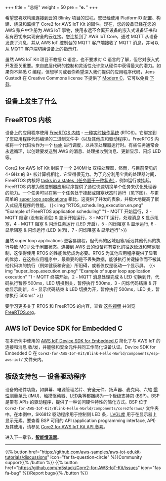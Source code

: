 +++
title = "总结"
weight = 50
pre = "<b>e. </b>"
+++

希望您喜欢构建连接到云的 Blinky 项目的过程。您已经使用 PlatformIO 配置、构建、烧录和监控了 Core2 for AWS IoT Kit 的固件。现在，您的设备已经在您的 AWS 账户中注册为 AWS IoT 事物，使用永远不会离开设备的嵌入式设备证书和私有密钥来实现安全的云连接。您连接到了 AWS IoT Core，通过 MQTT 从设备发送了消息，并从 AWS IoT 控制台的 MQTT 客户端接收了 MQTT 消息，并可以从 MQTT 客户端切换设备上的指示灯。

虽然 AWS IoT Kit 项目不教授 C 语言，也不要求对 C 语言的了解，但它对嵌入式开发至关重要。来自底层代码的控制和灵活性允许您从硬件中获得最大的潜力。如果你不熟悉 C 编程，但想学习或者你希望深入我们提供的应用程序代码，Jens Gustedt 在 Creative Commons license 下提供了 [Modern C](https://gustedt.gitlabpages.inria.fr/modern-c/)，它可以免费 [下载](https://gustedt.gitlabpages.inria.fr/modern-c/#orge4fc44a)。

## 设备上发生了什么
## FreeRTOS 内核
设备上的应用程序使用 [FreeRTOS 内核](https://www.freertos.org/) - [一种实时操作系统](https://www.freertos.org/about-RTOS.html) (RTOS)。它绑定到了您应用程序代码编译的二进制文件中（以及其他库和驱动程序）。FreeRTOS 内核将一个代码块作为一个 [task](https://www.freertos.org/taskandcr.html) 进行调度，以共享处理器运行时。有些任务通常会永远循环，以创建要发送到 AWS 的消息、处理接收到消息、更新显示、闪烁 LED 等。

Core2 for AWS IoT Kit 封装了一个 240MHz 双核处理器，然而，与目前常见的 4+GHz 的 8+ 核计算机相比，它显得很无力。为了充分利用宝贵的处理器时间，FreeRTOS 内核将 [tasks in a states（任务置于一种状态）](https://www.freertos.org/RTOS-task-states.html)，例如运行或挂起。FreeRTOS 内核为微控制器应用程序提供了通过快速切换单个任务来优化处理器的能力。一个任务可以在另一个任务处于挂起或阻塞状态时运行（见下图）。与更简单的 [super loop applications](https://en.wikibooks.org/wiki/Embedded_Systems/Super_Loop_Architecture) 相比，这提供了并发的表象，并极大地提高了嵌入式应用程序的性能。
{{< img "RTOS_scheduling_execution.en.png" "Example of FreeRTOS application scheduling" "1 - MQTT 开始运行，2 - MQTT 阻塞 (没有新消息) & 显示开始运行，3 - MQTT 运行，处理消息 & 显示阻塞，4 - MQTT 阻塞 & 闪烁任务运行 (LED 开启)，5 - 闪烁阻塞 & 显示运行, 6 - 显示阻塞 & 闪烁运行 (LED 关闭)，7 - 闪烁阻塞 & 显示运行">}}

虽然 super loop applications 更容易编程，但代码的区域阻塞/延迟其他代码的执行导致 MCU 处于闲置状态。连接到 AWS 云的设备将有变化的往返延迟和带宽限制，这使得使用 RTOS 的性能优势成为必要。RTOS 为其他应用程序提供了显著的优势，在这些应用程序中，最重要的是不丢失数据，能够执行关键操作而不被其他代码块的执行（例如健康和安全）所阻碍，或者仅仅是驱动一个显示屏。
{{< img "super_loop_execution.en.png" "Example of super loop application execution" "1 - MQTT 终端开始，2 - MQTT 消息处理完成 & LED 切换到开，代码执行暂停 500ms，LED 切换到关，暂停执行 500ms，3 - 闪烁代码结束 & 开始显示刷新，4 - 显示代码结束 & LED 切换为开，暂停执行 500ms，LED 关，暂停执行 500ms" >}}

要学习更多关于 RTOS 和 FreeRTOS 的内容，查看 [这些视频](https://www.youtube.com/watch?v=F321087yYy4) 并浏览 [FreeRTOS.org](https://www.freertos.org/RTOS.html)。

## AWS IoT Device SDK for Embedded C
在本示例中使用的 [AWS IoT Device SDK for Embedded C](https://github.com/espressif/aws-iot-device-sdk-embedded-C/tree/61f25f34712b1513bf1cb94771620e9b2b001970) 简化了与 AWS IoT 的连接和消息 收/发，并能够和安全元件共同工作简化设备认证。Device SDK for Embedded C 在 `Core2-for-AWS-IoT-Kit/Blink-Hello-World/components/esp-aws-iot/` 文件夹内。

## 板级支持包 — 设备驱动程序
设备的硬件功能，如屏幕、电源管理芯片、安全元件、扬声器、麦克风、六轴 [惯性测量单元](https://en.wikipedia.org/wiki/Inertial_measurement_unit) (IMU)、触摸驱动器、LED条等都捆绑为一个板级支持包 (BSP)。BSP 是带有 APIs 的驱动程序，提供了一种访问硬件特性的简化方式。BSP 位于 `Core2-for-AWS-IoT-Kit/Blink-Hello-World/components/core2foraws/` 文件夹中。在本例中，SK6812 驱动程序用于控制侧 LED 条，[LVGL库](https://docs.lvgl.io/v7/en/html/) 用于在显示器上显示元素。要查看 BSP 可用的 API (application programming interface, API) 及其使用，请参见 <a href="https://edukit.workshop.aws/en/api-reference/index.html" target="_blank">Core2 for AWS IoT Kit API 参考</a>。

进入下一章节，[**智能恒温器**](/cn/smart-thermostat.html)。

---
{{% button href="https://github.com/aws-samples/aws-iot-edukit-tutorials/discussions" icon="far fa-question-circle" %}}Community support{{% /button %}} {{% button href="https://github.com/m5stack/Core2-for-AWS-IoT-Kit/issues" icon="fas fa-bug" %}}Report bugs{{% /button %}}